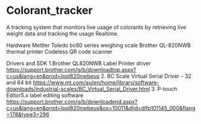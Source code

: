 # Colorant_tracker
A tracking system that monitors live usage of colorants by retrieving live weight data and tracking the usage Realtime.  

Hardware
Mettler Toledo bc60 series weighing scale
Brother QL-820NWB thermal printer
Codeless QR code scanner

Drivers and SDK
1.Brother QL820NWB Label Printer driver
  https://support.brother.com/g/b/downloadtop.aspx?c=us&lang=en&prod=lpql820nwbeus
2. BC Scale Virtual Serial Driver - 32 and 64 bit
  https://www.mt.com/au/en/home/library/software-downloads/industrial-scales/BC_Virtual_Serial_Driver.html
3. P-touch Editor5.x label editing software
  https://support.brother.com/g/b/downloadend.aspx?c=us&lang=en&prod=lpql820nwbeus&os=10011&dlid=dlfp101145_000&flang=178&type3=296
